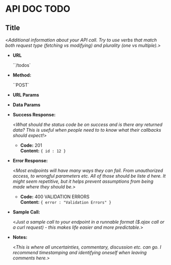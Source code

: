 # API DOC TODO

**Title**
----

  <_Additional information about your API call. Try to use verbs that match both request type (fetching vs modifying) and plurality (one vs multiple)._>

* **URL**

    ``/todos`

* **Method:**
  
    ``POST` 
  
*  **URL Params**

* **Data Params**


* **Success Response:**
  
  <_What should the status code be on success and is there any returned data? This is useful when people need to to know what their callbacks should expect!_>

  * **Code:** 201 <br />
    **Content:** `{ id : 12 }`
 
* **Error Response:**

  <_Most endpoints will have many ways they can fail. From unauthorized access, to wrongful parameters etc. All of those should be liste d here. It might seem repetitive, but it helps prevent assumptions from being made where they should be._>

  * **Code:** 400 VALIDATION ERRORS <br />
    **Content:** `{ error : "Validation Errors" }`

* **Sample Call:**

  <_Just a sample call to your endpoint in a runnable format ($.ajax call or a curl request) - this makes life easier and more predictable._> 

* **Notes:**

  <_This is where all uncertainties, commentary, discussion etc. can go. I recommend timestamping and identifying oneself when leaving comments here._> 